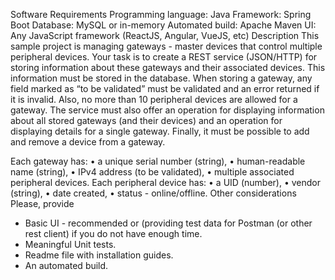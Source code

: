 Software Requirements
Programming language: Java
Framework: Spring Boot
Database: MySQL or in-memory
Automated build: Apache Maven
UI: Any JavaScript framework (ReactJS, Angular, VueJS, etc) 
Description
This sample project is managing gateways - master devices that control multiple peripheral devices. 
Your task is to create a REST service (JSON/HTTP) for storing information about these gateways and their associated devices. This information must be stored in the database. 
When storing a gateway, any field marked as “to be validated” must be validated and an error returned if it is invalid. Also, no more than 10 peripheral devices are allowed for a gateway.
The service must also offer an operation for displaying information about all stored gateways (and their devices) and an operation for displaying details for a single gateway. Finally, it must be possible to add and remove a device from a gateway.

Each gateway has:
•	a unique serial number (string), 
•	human-readable name (string),
•	IPv4 address (to be validated),
•	multiple associated peripheral devices. 
Each peripheral device has:
•	a UID (number),
•	vendor (string),
•	date created,
•	status - online/offline.
Other considerations
Please, provide 
-	Basic UI - recommended or (providing test data for Postman (or other rest client) if you do not have enough time.
-	Meaningful Unit tests.
-	Readme file with installation guides.
-	An automated build.


